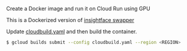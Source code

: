 Create a Docker image and run it on Cloud Run using GPU

This is a Dockerized version of [insightface swapper](https://github.com/deepinsight/insightface/tree/master/examples/in_swapper)

Update [cloudbuild.yaml](./cloudbuild.yaml) and then build the container.
```bash
$ gcloud builds submit --config cloudbuild.yaml --region <REGION>
```
